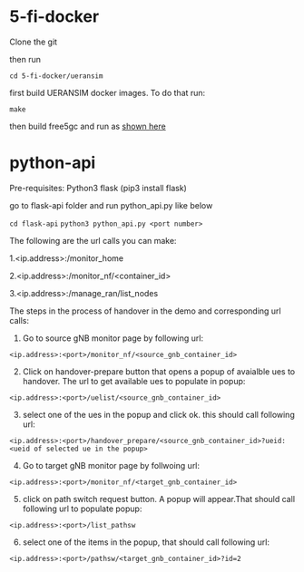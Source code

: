 # 5-fi-docker
Clone the git

then run

`cd 5-fi-docker/ueransim`

first build UERANSIM docker images. To do that run:

`make`

then build free5gc and run as [shown here](https://github.com/manoj1919/5-fi-docker/tree/master/free5gc-compose#readme)

# python-api
Pre-requisites:
Python3
flask (pip3 install flask)

go to flask-api folder and run python_api.py like below

`cd flask-api`
`python3 python_api.py <port number>`

The following are the url calls you can make:
 
 1.<ip.address>:<port>/monitor_home
 
 2.<ip.address>:<port>/monitor_nf/<container_id>
 
 3.<ip.address>:<port>/manage_ran/list_nodes
  
The steps in the process of handover in the demo and corresponding url calls:
  
  1. Go to source gNB monitor page by following url:

 `<ip.address>:<port>/monitor_nf/<source_gnb_container_id>`
 
 2. Click on handover-prepare button that opens a popup of avaialble ues to handover. The url to get available ues to populate in popup:
  
 `<ip.address>:<port>/uelist/<source_gnb_container_id>`
 
 3. select one of the ues in the popup and click ok. this should call following url:
 
 `<ip.address>:<port>/handover_prepare/<source_gnb_container_id>?ueid: <ueid of selected ue in the popup>`
 
 4. Go to target gNB monitor page by follwoing url:
 
 `<ip.address>:<port>/monitor_nf/<target_gnb_container_id>`
 
 5. click on path switch request button. A popup will appear.That should call following url to populate popup:
 
 `<ip.address>:<port>/list_pathsw`
 
 6. select one of the items in the popup, that should call following url:
 
 `<ip.address>:<port>/pathsw/<target_gnb_container_id>?id=2`
  
